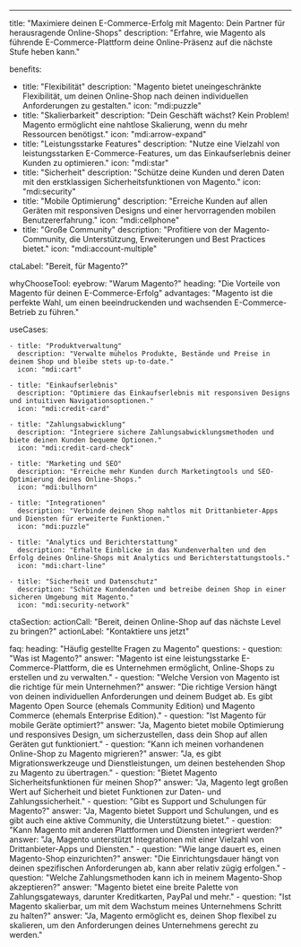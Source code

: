 ---
title: "Maximiere deinen E-Commerce-Erfolg mit Magento: Dein Partner für herausragende Online-Shops"
description: "Erfahre, wie Magento als führende E-Commerce-Plattform deine Online-Präsenz auf die nächste Stufe heben kann."

benefits:
  - title: "Flexibilität"
    description: "Magento bietet uneingeschränkte Flexibilität, um deinen Online-Shop nach deinen individuellen Anforderungen zu gestalten."
    icon: "mdi:puzzle"
  - title: "Skalierbarkeit"
    description: "Dein Geschäft wächst? Kein Problem! Magento ermöglicht eine nahtlose Skalierung, wenn du mehr Ressourcen benötigst."
    icon: "mdi:arrow-expand"
  - title: "Leistungsstarke Features"
    description: "Nutze eine Vielzahl von leistungsstarken E-Commerce-Features, um das Einkaufserlebnis deiner Kunden zu optimieren."
    icon: "mdi:star"
  - title: "Sicherheit"
    description: "Schütze deine Kunden und deren Daten mit den erstklassigen Sicherheitsfunktionen von Magento."
    icon: "mdi:security"
  - title: "Mobile Optimierung"
    description: "Erreiche Kunden auf allen Geräten mit responsiven Designs und einer hervorragenden mobilen Benutzererfahrung."
    icon: "mdi:cellphone"
  - title: "Große Community"
    description: "Profitiere von der Magento-Community, die Unterstützung, Erweiterungen und Best Practices bietet."
    icon: "mdi:account-multiple"

ctaLabel: "Bereit, für Magento?"

whyChooseTool:
  eyebrow: "Warum Magento?"
  heading: "Die Vorteile von Magento für deinen E-Commerce-Erfolg"
  advantages: "Magento ist die perfekte Wahl, um einen beeindruckenden und wachsenden E-Commerce-Betrieb zu führen."

  useCases:

    - title: "Produktverwaltung"
      description: "Verwalte mühelos Produkte, Bestände und Preise in deinem Shop und bleibe stets up-to-date."
      icon: "mdi:cart"

    - title: "Einkaufserlebnis"
      description: "Optimiere das Einkaufserlebnis mit responsiven Designs und intuitiven Navigationsoptionen."
      icon: "mdi:credit-card"

    - title: "Zahlungsabwicklung"
      description: "Integriere sichere Zahlungsabwicklungsmethoden und biete deinen Kunden bequeme Optionen."
      icon: "mdi:credit-card-check"

    - title: "Marketing und SEO"
      description: "Erreiche mehr Kunden durch Marketingtools und SEO-Optimierung deines Online-Shops."
      icon: "mdi:bullhorn"

    - title: "Integrationen"
      description: "Verbinde deinen Shop nahtlos mit Drittanbieter-Apps und Diensten für erweiterte Funktionen."
      icon: "mdi:puzzle"

    - title: "Analytics und Berichterstattung"
      description: "Erhalte Einblicke in das Kundenverhalten und den Erfolg deines Online-Shops mit Analytics und Berichterstattungstools."
      icon: "mdi:chart-line"

    - title: "Sicherheit und Datenschutz"
      description: "Schütze Kundendaten und betreibe deinen Shop in einer sicheren Umgebung mit Magento."
      icon: "mdi:security-network"



ctaSection:
  actionCall: "Bereit, deinen Online-Shop auf das nächste Level zu bringen?"
  actionLabel: "Kontaktiere uns jetzt"

faq:
  heading: "Häufig gestellte Fragen zu Magento"
  questions:
    - question: "Was ist Magento?"
      answer: "Magento ist eine leistungsstarke E-Commerce-Plattform, die es Unternehmen ermöglicht, Online-Shops zu erstellen und zu verwalten."
    - question: "Welche Version von Magento ist die richtige für mein Unternehmen?"
      answer: "Die richtige Version hängt von deinen individuellen Anforderungen und deinem Budget ab. Es gibt Magento Open Source (ehemals Community Edition) und Magento Commerce (ehemals Enterprise Edition)."
    - question: "Ist Magento für mobile Geräte optimiert?"
      answer: "Ja, Magento bietet mobile Optimierung und responsives Design, um sicherzustellen, dass dein Shop auf allen Geräten gut funktioniert."
    - question: "Kann ich meinen vorhandenen Online-Shop zu Magento migrieren?"
      answer: "Ja, es gibt Migrationswerkzeuge und Dienstleistungen, um deinen bestehenden Shop zu Magento zu übertragen."
    - question: "Bietet Magento Sicherheitsfunktionen für meinen Shop?"
      answer: "Ja, Magento legt großen Wert auf Sicherheit und bietet Funktionen zur Daten- und Zahlungssicherheit."
    - question: "Gibt es Support und Schulungen für Magento?"
      answer: "Ja, Magento bietet Support und Schulungen, und es gibt auch eine aktive Community, die Unterstützung bietet."
    - question: "Kann Magento mit anderen Plattformen und Diensten integriert werden?"
      answer: "Ja, Magento unterstützt Integrationen mit einer Vielzahl von Drittanbieter-Apps und Diensten."
    - question: "Wie lange dauert es, einen Magento-Shop einzurichten?"
      answer: "Die Einrichtungsdauer hängt von deinen spezifischen Anforderungen ab, kann aber relativ zügig erfolgen."
    - question: "Welche Zahlungsmethoden kann ich in meinem Magento-Shop akzeptieren?"
      answer: "Magento bietet eine breite Palette von Zahlungsgateways, darunter Kreditkarten, PayPal und mehr."
    - question: "Ist Magento skalierbar, um mit dem Wachstum meines Unternehmens Schritt zu halten?"
      answer: "Ja, Magento ermöglicht es, deinen Shop flexibel zu skalieren, um den Anforderungen deines Unternehmens gerecht zu werden."